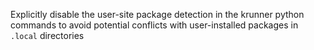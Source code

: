 Explicitly disable the user-site package detection in the krunner python commands to avoid potential conflicts with user-installed packages in `.local` directories
